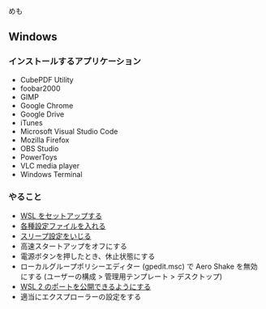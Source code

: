めも

## Windows

### インストールするアプリケーション

- CubePDF Utility
- foobar2000
- GIMP
- Google Chrome
- Google Drive
- iTunes
- Microsoft Visual Studio Code
- Mozilla Firefox
- OBS Studio
- PowerToys
- VLC media player
- Windows Terminal

### やること

- [WSL をセットアップする](/entries/2020-12-19/import-wsl)
- [各種設定ファイルを入れる](https://comame.xyz/dotfiles/)
- [スリープ設定をいじる](/entries/2021-01-18/windows-lockscreen-registry)
- 高速スタートアップをオフにする
- 電源ボタンを押したとき、休止状態にする
- ローカルグループポリシーエディター (gpedit.msc) で Aero Shake を無効にする (ユーザーの構成 > 管理用テンプレート > デスクトップ)
- [WSL 2 のポートを公開できるようにする](/entries/2020-03-26/wsl2-publish-server)
- 適当にエクスプローラーの設定をする
